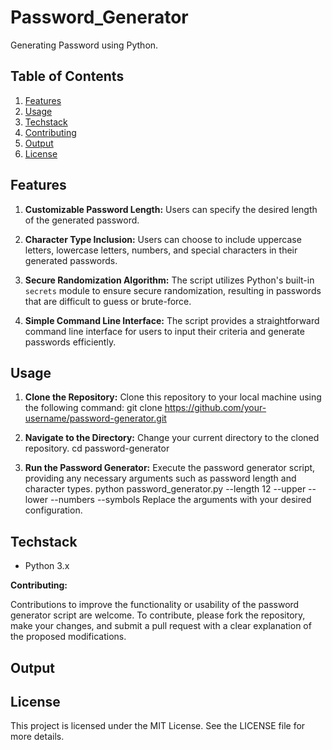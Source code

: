 # Password_Generator

Generating Password using Python.

## Table of Contents

1. [Features](#features)
2. [Usage](#usage)
3. [Techstack](#techstack)
4. [Contributing](#contributing)
5. [Output](#output)
6. [License](#license)
   
## Features

1. **Customizable Password Length:**
   Users can specify the desired length of the generated password.
   
2. **Character Type Inclusion:**
   Users can choose to include uppercase letters, lowercase letters, numbers, and special characters in their generated passwords.
   
3. **Secure Randomization Algorithm:**
   The script utilizes Python's built-in `secrets` module to ensure secure randomization, resulting in passwords that are difficult to guess or brute-force.
   
4. **Simple Command Line Interface:**
   The script provides a straightforward command line interface for users to input their criteria and generate passwords efficiently.

## Usage

1. **Clone the Repository:** Clone this repository to your local machine using the following command:
     git clone https://github.com/your-username/password-generator.git
   
2. **Navigate to the Directory:** Change your current directory to the cloned repository.
     cd password-generator
   
3. **Run the Password Generator:** Execute the password generator script, providing any necessary arguments such as password length and character types.
     python password_generator.py --length 12 --upper --lower --numbers --symbols
Replace the arguments with your desired configuration.

## Techstack

- Python 3.x

**Contributing:**

Contributions to improve the functionality or usability of the password generator script are welcome. To contribute, please fork the repository, make your changes, and submit a pull request with a clear explanation of the proposed modifications.

## Output



## License

This project is licensed under the MIT License. See the LICENSE file for more details.

